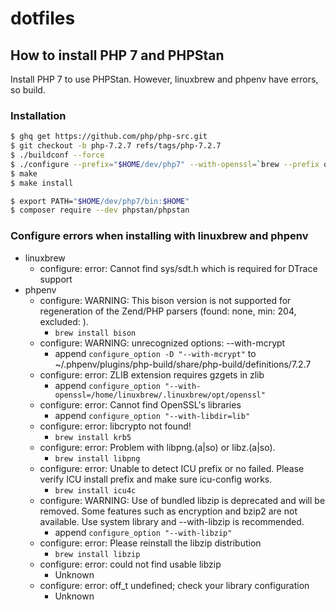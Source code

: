 # dotfiles

## How to install PHP 7 and PHPStan

Install PHP 7 to use PHPStan. However, linuxbrew and phpenv have errors, so build.

### Installation

```bash
$ ghq get https://github.com/php/php-src.git
$ git checkout -b php-7.2.7 refs/tags/php-7.2.7
$ ./buildconf --force
$ ./configure --prefix="$HOME/dev/php7" --with-openssl=`brew --prefix openssl`
$ make
$ make install

$ export PATH="$HOME/dev/php7/bin:$HOME"
$ composer require --dev phpstan/phpstan
```

### Configure errors when installing with linuxbrew and phpenv

- linuxbrew
  - configure: error: Cannot find sys/sdt.h which is required for DTrace support
- phpenv
  - configure: WARNING: This bison version is not supported for regeneration of the Zend/PHP parsers (found: none, min: 204, excluded: ).
    - `brew install bison`
  - configure: WARNING: unrecognized options: --with-mcrypt
    - append `configure_option -D "--with-mcrypt"` to ~/.phpenv/plugins/php-build/share/php-build/definitions/7.2.7
  - configure: error: ZLIB extension requires gzgets in zlib
    - append `configure_option "--with-openssl=/home/linuxbrew/.linuxbrew/opt/openssl"`
  - configure: error: Cannot find OpenSSL's libraries
    - append `configure_option "--with-libdir=lib"`
  - configure: error: libcrypto not found!
    - `brew install krb5`
  - configure: error: Problem with libpng.(a|so) or libz.(a|so).
    - `brew install libpng`
  - configure: error: Unable to detect ICU prefix or no failed. Please verify ICU install prefix and make sure icu-config works.
    - `brew install icu4c`
  - configure: WARNING: Use of bundled libzip is deprecated and will be removed. Some features such as encryption and bzip2 are not available. Use system library and --with-libzip is recommended.
    - append `configure_option "--with-libzip"`
  - configure: error: Please reinstall the libzip distribution
    - `brew install libzip`
  - configure: error: could not find usable libzip
    - Unknown
  - configure: error: off_t undefined; check your library configuration
    - Unknown
